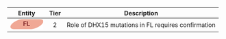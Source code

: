 |Entity|Tier|Description              |
|:----:|:----:|------------------------------|
|![FL](images/icons/FL_tier2.png) | 2 | Role of DHX15 mutations in FL requires confirmation|

